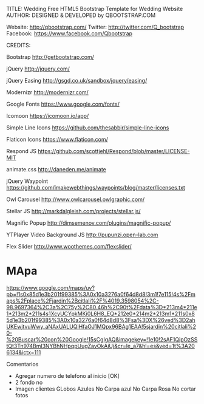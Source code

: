 
TITLE: 
Wedding Free HTML5 Bootstrap Template for Wedding Website
AUTHOR:
DESIGNED & DEVELOPED by QBOOTSTRAP.COM

Website: 		http://qbootstrap.com/
Twitter: 		http://twitter.com/Q_bootstrap
Facebook: 		https://www.facebook.com/Qbootstrap

CREDITS:

Bootstrap
http://getbootstrap.com/

jQuery
http://jquery.com/

jQuery Easing
http://gsgd.co.uk/sandbox/jquery/easing/

Modernizr
http://modernizr.com/

Google Fonts
https://www.google.com/fonts/

Icomoon
https://icomoon.io/app/

Simple Line Icons
https://github.com/thesabbir/simple-line-icons

Flaticon Icons
https://www.flaticon.com/

Respond JS
https://github.com/scottjehl/Respond/blob/master/LICENSE-MIT

animate.css
http://daneden.me/animate

jQuery Waypoint
https://github.com/imakewebthings/waypoints/blog/master/licenses.txt

Owl Carousel
http://www.owlcarousel.owlgraphic.com/

Stellar JS
http://markdalgleish.com/projects/stellar.js/

Magnific Popup
http://dimsemenov.com/plugins/magnific-popup/

YTPlayer Video Background JS
http://pupunzi.open-lab.com

Flex Slider
http://www.woothemes.com/flexslider/


# MApa
https://www.google.com/maps/uv?pb=!1s0x85d1e3b201f99385%3A0x10a3276a0f64d8d8!3m1!7e115!4s%2Fmaps%2Fplace%2Fjardin%2Bcitlali%2F%4019.3598054%2C-98.9697364%2C3a%2C75y%2C80.46h%2C90t%2Fdata%3D*213m4*211e1*213m2*211s4s1XcyUCYpkMKi0L6H8_EQ*212e0*214m2*213m1*211s0x85d1e3b201f99385%3A0x10a3276a0f64d8d8%3Fsa%3DX%26ved%3D2ahUKEwjtvuWwy_aNAxUALUQIHfaOJ1MQpx96BAg1EAA!5sjardin%20citlali%20-%20Buscar%20con%20Google!15sCgIgAQ&imagekey=!1e10!2sAF1QipOzSStQt3Tn974Bml3NYBhNHpqpUugZavOkAiUj&cr=le_a7&hl=es&ved=1t%3A206134&ictx=111


Comentarios

- Agregar numero de telefono al inicio [OK]
- 2 fondo no
- Imagen clientes
 GLobos Azules No
 Carpa azul No
 Carpa Rosa No
 cortar fotos
 
